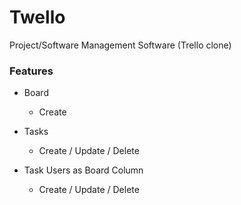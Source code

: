# Twello

Project/Software Management Software (Trello clone)

### Features

- Board
    - Create
    
- Tasks
    - Create / Update / Delete

- Task Users as Board Column
    - Create / Update / Delete
